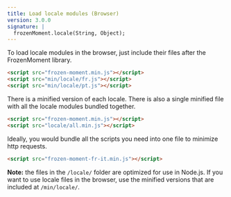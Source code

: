 ```yaml
---
title: Load locale modules (Browser)
version: 3.0.0
signature: |
  frozenMoment.locale(String, Object);
---
```



To load locale modules in the browser, just include their files after the FrozenMoment library.

```html
<script src="frozen-moment.min.js"></script>
<script src="min/locale/fr.js"></script>
<script src="min/locale/pt.js"></script>
```

There is a minified version of each locale. There is also a single minified file with all the locale modules bundled together.

```html
<script src="frozen-moment.min.js"></script>
<script src="locale/all.min.js"></script>
```

Ideally, you would bundle all the scripts you need into one file to minimize http requests.

```html
<script src="frozen-moment-fr-it.min.js"></script>
```

**Note:** the files in the `/locale/` folder are optimized for use in Node.js. If you want to use locale files in the browser, use the minified versions that are included at `/min/locale/`.

